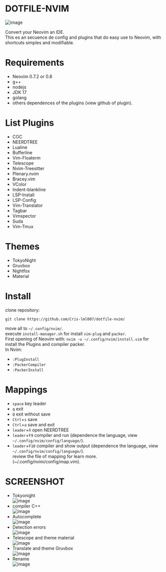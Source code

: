 # DOTFILE-NVIM
![image](https://user-images.githubusercontent.com/83845332/194928432-4b4d91a4-4b36-41bd-b86f-2b81dd84274a.png)

Convert your Neovim an IDE.  
This es an secuence de config and plugins that do easy use to Neovim, with shortcuts simples and modifiable.  
# Requirements  
- Neovim 0.7.2 or 0.8  
- g++
- nodejs
- JDK 17
- golang
- others dependences of the plugins (view github of plugin).
# List Plugins  
- COC
- NEERDTREE
- Lualine
- Bufferline
- Vim-Floaterm
- Telescope
- Nvim-Treesitter
- Plenary.nvim
- Bracey.vim
- VColor
- Indent-blankline
- LSP-Install
- LSP-Config
- Vim-Translator
- Tagbar
- Vimspector
- Suda
- Vim-Tmux
# Themes
- TokyoNight
- Gruvbox
- Nightfox
- Material
# Install
clone repository:
```
git clone https://github.com/Cris-lml007/dotfile-nvim/
```
move all to `~/.config/nvim/`.  
execute `install-manager.sh` for install `vim-plug` and `packer`.  
First opening of Neovim with: `nvim -u ~/.config/nvim/install.vim` for install the Plugins and compiler packer.  
In Nvim:  
- `:PlugInstall`
- `:PackerCompiler`
- `:PackerInstall`
# Mappings
- `space` key leader
- `q` exit
- `Q` exit without save
- `Ctrl`+`s` save
- `Ctrl`+`a` save and exit
- `leader`+`ñ` open NEERDTREE
- `leader`+`F9` compiler and run (dependence the language, view `~/.config/nvim/config/language/`).
- `leader`+`F10` compiler and show output (dependence the language, view `~/.config/nvim/config/language/`).  
review the file of mapping for learn more. (~/.config/nvim/config/map.vim).  
# SCREENSHOT
- Tokyonight  
![image](https://user-images.githubusercontent.com/83845332/194933599-6b64aa6b-af17-4e57-96e1-a6025ac5f64e.png)  
- compiler C++  
![image](https://user-images.githubusercontent.com/83845332/194933671-091c86c0-340d-4c85-8851-a503a1e94cd4.png)  
- Autocomplete  
![image](https://user-images.githubusercontent.com/83845332/194933911-f0455d86-291f-42e4-9227-4d381cb21db3.png)  
- Detection errors  
![image](https://user-images.githubusercontent.com/83845332/194933978-5d530850-6cba-42d8-8876-ad5bcba1a3b5.png)  
- Telescope  and theme material  
![image](https://user-images.githubusercontent.com/83845332/194934123-3645c9fd-7d2f-4174-9775-0ce097ca24d0.png)  
- Translate and theme Gruvbox  
![image](https://user-images.githubusercontent.com/83845332/194934397-be38d75c-6b9c-4086-84a1-b7ecee72ff0f.png)  
- Rename  
![image](https://user-images.githubusercontent.com/83845332/194934541-d7889831-abf7-43fc-94fb-9e0942fd3e8a.png)  
